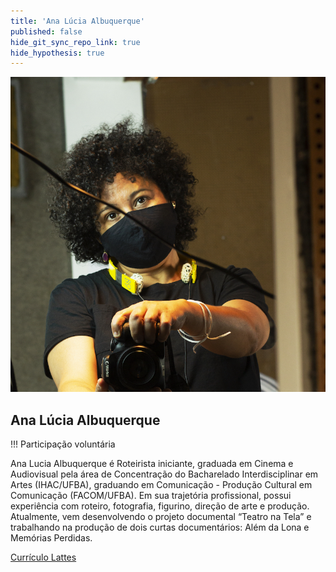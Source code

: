 ```yaml
---
title: 'Ana Lúcia Albuquerque'
published: false
hide_git_sync_repo_link: true
hide_hypothesis: true
---
```


![Fotografia de Ana Lúcia Albuquerque](../../imgs/AnaLuciaAlbuquerque.jpg?resize=400)

## Ana Lúcia Albuquerque

!!! Participação voluntária

Ana Lucia Albuquerque é Roteirista iniciante, graduada em Cinema e Audiovisual pela área de Concentração do Bacharelado Interdisciplinar em Artes (IHAC/UFBA), graduando em Comunicação - Produção Cultural em Comunicação (FACOM/UFBA). Em sua trajetória profissional, possui experiência com roteiro, fotografia, figurino, direção de arte e produção. Atualmente, vem desenvolvendo o projeto documental “Teatro na Tela” e trabalhando na produção de dois curtas documentários: Além da Lona e Memórias Perdidas.

[Currículo Lattes](http://lattes.cnpq.br/?classes=btn,btn-primary,btn-lg&target=_blank)
